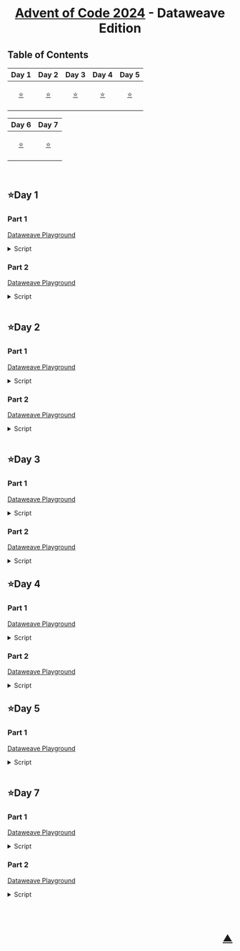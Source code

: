 <div align="center">

# [Advent of Code 2024](https://adventofcode.com/2024) - Dataweave Edition

</div>

## Table of Contents

| Day 1 | Day 2 | Day 3 | Day 4 | Day 5 |
|------|------|------|------|------|
| <p align="center">[⭐](#day-1)</p> | <p align="center">[⭐](#day-2)</p> | <p align="center">[⭐](#day-3)</p> | <p align="center">[⭐](#day-4)</p> | <p align="center">[⭐](#day-5)</p> |

| Day 6 | Day 7 |
|------|------|
| <p align="center">[⭐](#day-6)</p> | <p align="center">[⭐](#day-7)</p> |

<br>

## ⭐Day 1

### Part 1

<a href="https://dataweave.mulesoft.com/learn/playground?projectMethod=GHRepo&repo=EduardaSRBastos%2Fadvent-of-code-2024&path=day1%2Fpart1">Dataweave Playground<a>

<details>
  <summary>Script</summary>

```dataweave
%dw 2.0
input payload application/csv separator=" ", header=false
output application/json

var leftOrdered = payload.column_0 orderBy ((item) -> item)
var rightOrdered = payload.column_3 orderBy ((item) -> item)
var distances = leftOrdered map ((item, index) -> 
                        abs(item - rightOrdered[index]))
---
"Total Distance": sum(distances default [])
```
</details>

### Part 2

<a href="https://dataweave.mulesoft.com/learn/playground?projectMethod=GHRepo&repo=EduardaSRBastos%2Fadvent-of-code-2024&path=day1%2Fpart2">Dataweave Playground<a>

<details>
  <summary>Script</summary>

```dataweave
%dw 2.0
input payload application/csv separator=" ", header=false
import * from dw::core::Arrays
output application/json

var left = payload.column_0
var right = payload.column_3

var similarity = left map ((item) -> 
                    (right countBy ($ ~= item) default 0) * item)
---
"Similarity Score": sum(similarity default [])
```
</details>

<br>

## ⭐Day 2

### Part 1

<a href="https://dataweave.mulesoft.com/learn/playground?projectMethod=GHRepo&repo=EduardaSRBastos%2Fadvent-of-code-2024&path=day2%2Fpart1">Dataweave Playground<a>

<details>
  <summary>Script</summary>

```dataweave
%dw 2.0
input payload application/csv separator=" ", header=false
import * from dw::core::Arrays
output application/json

var reports = payload map ((report) -> report pluck ((value) -> value as Number))

var differences = (report) -> 
    report[1 to -1] map ((item, index) -> item - report[index])

var checkedReports = (differences) -> 
    (differences filter ($ >= -3 and $ <= -1)) == differences or 
    (differences filter ($ >= 1 and $ <= 3)) == differences

var safeReports = reports filter ((report) -> 
    checkedReports(differences(report)))
---
"Total Safe Reports": sizeOf(safeReports)
```
</details>

### Part 2

<a href="https://dataweave.mulesoft.com/learn/playground?projectMethod=GHRepo&repo=EduardaSRBastos%2Fadvent-of-code-2024&path=day2%2Fpart2">Dataweave Playground<a>

<details>
  <summary>Script</summary>

```dataweave
%dw 2.0
input payload application/csv separator=" ", header=false
import * from dw::core::Arrays
output application/json

var reports = payload map ((report) -> report pluck ((value) -> value as Number))

var differences = (report) -> 
    report[1 to -1] map ((item, index) -> item - report[index])

var checkedReports = (differences) -> 
    (differences filter ($ >= -3 and $ <= -1)) == differences or 
    (differences filter ($ >= 1 and $ <= 3)) == differences

var safeReportsWithLevelRemoved = (report) -> 
    (0 to sizeOf(report) - 1) map ((i) -> 
        checkedReports(differences(report filter ((item, index) -> index != i)))
    ) filter ((safe) -> safe) 

var safeReports = reports filter ((report) -> 
    checkedReports(differences(report)) or 
    !isEmpty(safeReportsWithLevelRemoved(report)))
---
"Total Safe Reports": sizeOf(safeReports)
```
</details>

<br>

## ⭐Day 3

### Part 1

<a href="https://dataweave.mulesoft.com/learn/playground?projectMethod=GHRepo&repo=EduardaSRBastos/advent-of-code-2024&path=day3/part1">Dataweave Playground<a>

<details>
  <summary>Script</summary>

```dataweave
%dw 2.0
output application/json
var matches = payload scan(/mul\((\d{1,3}),(\d{1,3})\)/)
var x = matches map ((item) -> item[1])
var y = matches map ((item) -> item[2])
var multiplication = x map ((item, index) -> item * y[index])
---
Results: sum(multiplication)
```
</details>

### Part 2

<a href="https://dataweave.mulesoft.com/learn/playground?projectMethod=GHRepo&repo=EduardaSRBastos/advent-of-code-2024&path=day3/part2">Dataweave Playground<a>

<details>
  <summary>Script</summary>

```dataweave
%dw 2.0
output application/json

var matches = payload scan(/mul\((\d{1,3}),(\d{1,3})\)|do\(\)|don't\(\)/)

var result = matches reduce ((item, accumulator = { result: 0, enabled: true }) -> 
    if (item[0] startsWith "mul(")
        if (accumulator.enabled)
            { 
                result: accumulator.result + ((item[1] as Number) * (item[2] as Number)), 
                enabled: accumulator.enabled 
            }
        else 
            { result: accumulator.result, enabled: accumulator.enabled }
    else if (item[0] == "do()")
        { result: accumulator.result, enabled: true }
    else if (item[0] == "don't()")
        { result: accumulator.result, enabled: false }
    else 
        { result: accumulator.result, enabled: accumulator.enabled }
)
---
Results: result.result
```
</details

<br>

## ⭐Day 4

### Part 1

<a href="https://dataweave.mulesoft.com/learn/playground?projectMethod=GHRepo&repo=EduardaSRBastos/advent-of-code-2024&path=day4/part1">Dataweave Playground<a>

<details>
  <summary>Script</summary>

```dataweave
%dw 2.0
input payload application/csv separator="\n", header=false
import every from dw::core::Arrays
output application/json

var words = ["XMAS", "SAMX"]
var data = flatten(payload map ((item) -> item pluck ((value) -> value)))

var columns = (0 to sizeOf(data[0]) - 1) as Array map ((index) -> 
    data map ((row) -> row[index] as String) joinBy "")

fun findMatches(line) =
    words flatMap ((word) -> 
        (0 to sizeOf(line) - sizeOf(word)) filter ((i) -> line[i to i + sizeOf(word) - 1] == word) map ((i) -> word))

fun isDiagonalMatch(row, col, word) =
    (0 to sizeOf(word) - 1) every ((i) -> data[row + i][col + i] == word[i])

fun findDiagonalMatches() =
    words flatMap ((word) -> 
        (0 to sizeOf(data) - sizeOf(word)) flatMap ((row) -> 
            (0 to sizeOf(data[row]) - sizeOf(word)) filter ((col) ->
                isDiagonalMatch(row, col, word)
            ) map ((i) -> word)
        )
    )

fun isDiagonalReverseMatch(row, col, word) =
    (0 to sizeOf(word) - 1) every ((i) -> data[row + i][col - i] == word[i])

fun findReverseDiagonalMatches() =
    words flatMap ((word) ->
        (0 to sizeOf(data) - sizeOf(word)) flatMap ((row) -> 
            (0 to sizeOf(data[row]) - 1) filter ((col) ->
                (col - sizeOf(word) >= -1) and 
                (row + sizeOf(word) <= sizeOf(data)) and 
                isDiagonalReverseMatch(row, col, word)
            ) map ((i) -> word)
        )
    )

var horizontal = flatten(data map ((row) -> findMatches(row)))
var vertical = flatten(columns map ((col) -> findMatches(col)))
var diagonal = findDiagonalMatches()
var reverseDiagonal = findReverseDiagonalMatches()
---
total: (sizeOf(horizontal) + sizeOf(vertical) + sizeOf(diagonal) + sizeOf(reverseDiagonal))
```
</details>

### Part 2

<a href="https://dataweave.mulesoft.com/learn/playground?projectMethod=GHRepo&repo=EduardaSRBastos/advent-of-code-2024&path=day4/part2">Dataweave Playground<a>

<details>
  <summary>Script</summary>

```dataweave
%dw 2.0
input payload application/csv separator="\n", header=false
output application/json

var data = flatten(payload map ((item) -> item pluck ((value) -> value)))
var size = sizeOf(data)

fun isXMasPattern(x, y) =
  (data[x+1][y+1] == 'A' and
    (
      (data[x][y] == 'M' and data[x+2][y+2] == 'S') or
      (data[x][y] == 'S' and data[x+2][y+2] == 'M')
    ) and
    (
      (data[x][y+2] == 'M' and data[x+2][y] == 'S') or
      (data[x][y+2] == 'S' and data[x+2][y] == 'M')
    ))

var matches = flatten(
  (0 to size - 1) as Array map (i) -> 
    (0 to sizeOf(data[i]) - 1)
      map (j) -> if (isXMasPattern(i, j)) { x: i, y: j } else null
) filter($ != null)
---
total: sizeOf(matches)
```
</details

<br>

## ⭐Day 5

### Part 1

<a href="https://dataweave.mulesoft.com/learn/playground?projectMethod=GHRepo&repo=EduardaSRBastos/advent-of-code-2024&path=day5/part1">Dataweave Playground<a>

<details>
  <summary>Script</summary>

```dataweave
%dw 2.0
import every from dw::core::Arrays
output application/json

var rules = (payload splitBy "\n\n")[0] splitBy "\n" map ((rule) -> rule splitBy "|")
var updates = (payload splitBy "\n\n")[1] splitBy "\n" map ((updateItem) -> updateItem splitBy ",")
var middleValues = updates 
    filter ((updateItem) -> 
        rules 
            filter ((pair) -> 
                (updateItem contains pair[0]) and (updateItem contains pair[1])
            )
            every ((pair) -> 
                (updateItem indexOf pair[0]) < (updateItem indexOf pair[1])
            )
    ) 
    map ((updateItem) -> updateItem[sizeOf(updateItem) / 2] as Number)
---
sum: sum(middleValues)
```
</details>

<br>

## ⭐Day 7

### Part 1

<a href="https://dataweave.mulesoft.com/learn/playground?projectMethod=GHRepo&repo=EduardaSRBastos/advent-of-code-2024&path=day7/part1">Dataweave Playground<a>

<details>
  <summary>Script</summary>

```dataweave
%dw 2.0
output application/json

var data = payload 
    splitBy("\n")
    map ((line) -> {
        total: (line splitBy ":")[0] as Number,
        numbers: trim((line splitBy ":")[1])
            splitBy(" ") 
            map ((num) -> num as Number)
    })

var results = (nums) -> 
    do {
        var calculate = (pos, acc) -> 
            if (pos == sizeOf(nums)) acc
            else
                flatten(
                    [
                        calculate(pos + 1, acc map ((value) -> value + nums[pos])),
                        calculate(pos + 1, acc map ((value) -> value * nums[pos]))
                    ]
                )
        ---
        calculate(1, [nums[0]])
    }

var totalResults = data map ((item) -> 
    if (results(item.numbers) contains item.total)
        item.total
    else
        0
)
---
total: sum(totalResults filter ($ != 0))
```
</details>

### Part 2

<a href="https://dataweave.mulesoft.com/learn/playground?projectMethod=GHRepo&repo=EduardaSRBastos/advent-of-code-2024&path=day7/part2">Dataweave Playground<a>

<details>
  <summary>Script</summary>

```dataweave
%dw 2.0
output application/json

var data = payload 
    splitBy("\n")
    map ((line) -> {
        total: (line splitBy ":")[0] as Number,
        numbers: trim((line splitBy ":")[1])
            splitBy(" ") 
            map ((num) -> num as Number)
    })

var results = (nums) -> 
    do {
        var calculate = (pos, acc) -> 
            if (pos == sizeOf(nums)) acc
            else
                flatten(
                    [
                        calculate(pos + 1, acc map ((value) -> value + nums[pos])),
                        calculate(pos + 1, acc map ((value) -> value * nums[pos])),
                        calculate(pos + 1, acc map ((value) ->
                            ((value as String) ++ (nums[pos] as String)) as Number
                        ))
                    ]
                )
        ---
        calculate(1, [nums[0]])
    }

var totalResults = data map ((item) -> 
    if (results(item.numbers) contains item.total)
        item.total
    else
        0
)
---
total: sum(totalResults filter ($ != 0))
```
</details>

<br>

‎<h2 align="right">[▲](#advent-of-code-2024---dataweave-edition)</h2>